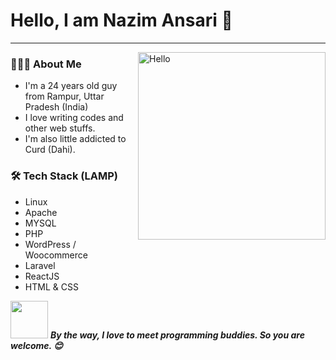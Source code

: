 # Hello, I am Nazim Ansari 🤩
---
<img align="right" alt="Hello" src="https://i.giphy.com/media/Cmr1OMJ2FN0B2/giphy.webp" width="300">

<h3> 👨🏻‍💻 About Me </h3>

- I'm a 24 years old guy from Rampur, Uttar Pradesh (India)
- I love writing codes and other web stuffs.
- I'm also little addicted to Curd (Dahi).

<h3>🛠 Tech Stack (LAMP)</h3>

- Linux
- Apache
- MYSQL
- PHP
- WordPress / Woocommerce
- Laravel
- ReactJS
- HTML & CSS

<img src="https://media.giphy.com/media/LnQjpWaON8nhr21vNW/giphy.gif" width="60"> <em><b>By the way, I love to meet programming buddies. So you are welcome. 😊</em>
